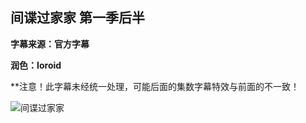 ## 间谍过家家 第一季后半
**字幕来源：官方字幕**

**润色：Ioroid**

**注意！此字幕未经统一处理，可能后面的集数字幕特效与前面的不一致！

![间谍过家家](https://images2.imgbox.com/5c/66/HQHRPhnK_o.jpg)
